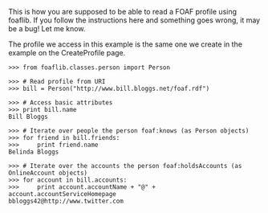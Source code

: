 This is how you are supposed to be able to read a FOAF profile using foaflib. If you follow the instructions here and something goes wrong, it may be a bug! Let me know.

The profile we access in this example is the same one we create in the example on the CreateProfile page.

```
>>> from foaflib.classes.person import Person

>>> # Read profile from URI
>>> bill = Person("http://www.bill.bloggs.net/foaf.rdf")

>>> # Access basic attributes
>>> print bill.name
Bill Bloggs

>>> # Iterate over people the person foaf:knows (as Person objects)
>>> for friend in bill.friends:
>>>     print friend.name
Belinda Bloggs

>>> # Iterate over the accounts the person foaf:holdsAccounts (as OnlineAccount objects)
>>> for account in bill.accounts:
>>>     print account.accountName + "@" + account.accountServiceHomepage
bbloggs42@http://www.twitter.com
```